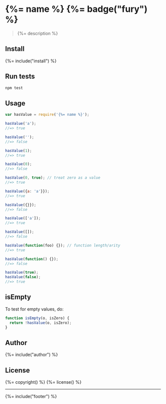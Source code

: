 # {%= name %} {%= badge("fury") %}

> {%= description %}

## Install
{%= include("install") %}

## Run tests

```bash
npm test
```

## Usage

```js
var hasValue = require('{%= name %}');

hasValue('a');
//=> true

hasValue('');
//=> false

hasValue(1);
//=> true

hasValue(0);
//=> false

hasValue(0, true); // treat zero as a value
//=> true

hasValue({a: 'a'}});
//=> true

hasValue({}});
//=> false

hasValue(['a']);
//=> true

hasValue([]);
//=> false

hasValue(function(foo) {}); // function length/arity
//=> true

hasValue(function() {});
//=> false

hasValue(true);
hasValue(false);
//=> true
```

## isEmpty

To test for empty values, do:

```js
function isEmpty(o, isZero) {
  return !hasValue(o, isZero);
}
```

## Author
{%= include("author") %}

## License
{%= copyright() %}
{%= license() %}

***

{%= include("footer") %}